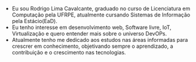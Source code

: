 - Eu sou Rodrigo Lima Cavalcante, graduado no curso de Licenciatura em Computação pela UFRPE, atualmente cursando Sistemas de Informação pela Estácio(EaD).
- Eu tenho interesse em desenvolvimento web, Software livre, IoT, Virtualização e quero entender mais sobre o universo DevOPs.
- Atualmente tenho me dedicado aos estudos nas áreas informadas para crescrer em conhecimento, objetivando sempre o aprendizado, a contribuição e o crescimento nas       tecnologias.

<!---
rodrigoll01/rodrigoll01 is a ✨ special ✨ repository because its `README.md` (this file) appears on your GitHub profile.
You can click the Preview link to take a look at your changes.
--->

